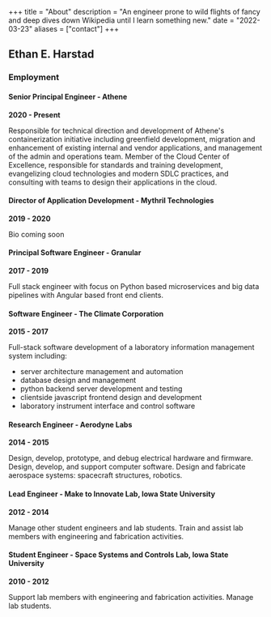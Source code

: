 +++
title = "About"
description = "An engineer prone to wild flights of fancy and deep dives down Wikipedia until I learn something new."
date = "2022-03-23"
aliases = ["contact"]
+++

## Ethan E. Harstad

### Employment

#### Senior Principal Engineer - Athene

**2020 - Present**

Responsible for technical direction and development of Athene's containerization initiative including greenfield development, migration and enhancement of existing internal and vendor applications, and management of the admin and operations team.
Member of the Cloud Center of Excellence, responsible for standards and training development, evangelizing cloud technologies and modern SDLC practices, and consulting with teams to design their applications in the cloud.

#### Director of Application Development - Mythril Technologies

**2019 - 2020**

Bio coming soon

#### Principal Software Engineer - Granular

**2017 - 2019**

Full stack engineer with focus on Python based microservices and big data pipelines with Angular based front end clients.

#### Software Engineer - The Climate Corporation

**2015 - 2017**

Full-stack software development of a laboratory information management system including:
- server architecture management and automation
- database design and management
- python backend server development and testing
- clientside javascript frontend design and development
- laboratory instrument interface and control software

#### Research Engineer - Aerodyne Labs

**2014 - 2015**

Design, develop, prototype, and debug electrical hardware and firmware.
Design, develop, and support computer software.
Design and fabricate aerospace systems: spacecraft structures, robotics.

#### Lead Engineer - Make to Innovate Lab, Iowa State University

**2012 - 2014**

Manage other student engineers and lab students.
Train and assist lab members with engineering and fabrication activities.

#### Student Engineer - Space Systems and Controls Lab, Iowa State University

**2010 - 2012**

Support lab members with engineering and fabrication activities.
Manage lab students.
